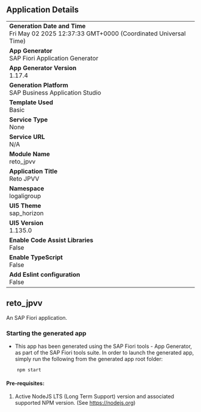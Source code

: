 ## Application Details
|               |
| ------------- |
|**Generation Date and Time**<br>Fri May 02 2025 12:37:33 GMT+0000 (Coordinated Universal Time)|
|**App Generator**<br>SAP Fiori Application Generator|
|**App Generator Version**<br>1.17.4|
|**Generation Platform**<br>SAP Business Application Studio|
|**Template Used**<br>Basic|
|**Service Type**<br>None|
|**Service URL**<br>N/A|
|**Module Name**<br>reto_jpvv|
|**Application Title**<br>Reto JPVV|
|**Namespace**<br>logaligroup|
|**UI5 Theme**<br>sap_horizon|
|**UI5 Version**<br>1.135.0|
|**Enable Code Assist Libraries**<br>False|
|**Enable TypeScript**<br>False|
|**Add Eslint configuration**<br>False|

## reto_jpvv

An SAP Fiori application.

### Starting the generated app

-   This app has been generated using the SAP Fiori tools - App Generator, as part of the SAP Fiori tools suite.  In order to launch the generated app, simply run the following from the generated app root folder:

```
    npm start
```

#### Pre-requisites:

1. Active NodeJS LTS (Long Term Support) version and associated supported NPM version.  (See https://nodejs.org)



